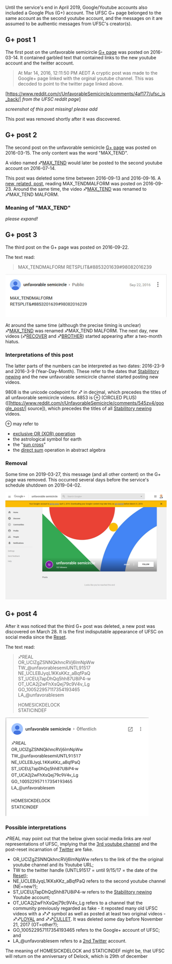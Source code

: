Until the service's end in April 2019, Google/Youtube accounts also
included a Google Plus (G+) account. The UFSC G+ page belonged to the
same account as the second youtube account, and the messages on it are
assumed to be authentic messages from UFSC's creator(s).

## G+ post 1

The first post on the unfavorable semicircle [G+
page](Real_and_Fake_channels "wikilink") was posted on 2016-03-14. It
contained garbled text that contained links to the new youtube account
and the twitter account.

> At Mar 14, 2016, 12:11:50 PM AEDT A cryptic post was made to the
> Google+ page linked with the orginal youtube channel. This was decoded
> to point to the twitter page linked above.

\[<https://www.reddit.com/r/UnfavorableSemicircle/comments/4af177/ufsc_is_back/>|
*from the UFSC reddit page*\]

*screenshot of this post missing\! please add*

This post was removed shortly after it was discovered.

## G+ post 2

The second post on the unfavorable semicircle [G+
page](Real_and_Fake_channels "wikilink") was posted on 2016-03-15. The
only content was the word "MAX\_TEND".

A video named ♐[MAX\_TEND](MAX_TEND "wikilink") would later be posted to
the second youtube account on 2016-07-14.

This post was deleted some time between 2016-09-13 and 2016-09-16. A
[new, related, post](Google_Plus#G.2B_post_3 "wikilink"), reading
MAX\_TENDMALFORM was posted on 2016-09-23. Around the same time, the
video ♐[MAX\_TEND](MAX_TEND "wikilink") was renamed to ♐MAX\_TEND
MALFORM.

### Meaning of "MAX\_TEND"

*please expand\!*

## G+ post 3

The third post on the G+ page was posted on 2016-09-22.

The text read:

> MAX\_TENDMALFORM RETSPLIT&\#8853201639\#98082016239

![screencap of third G+ post](Maxtendmalform_gplus_post.jpg
"screencap of third G+ post")

At around the same time (although the precise timing is unclear)
♐[MAX\_TEND](MAX_TEND "wikilink") was renamed ♐MAX\_TEND MALFORM. The
next day, new videos (♐[RECOVER](RECOVER "wikilink") and
♐[BROTHER](BROTHER "wikilink")) started appearing after a two-month
hiatus.

### Interpretations of this post

The latter parts of the numbers can be interpreted as two dates:
2016-23-9 and 2016-3-9 (Year-Day-Month). These refer to the dates that
[Stabilitory newing](Stabilitory_newing "wikilink") and the new
unfavorable semicircle channel started posting new videos.

9808 is the unicode codepoint for ♐ in decimal, which precedes the
titles of all unfavorable semicircle videos. 8853 is ⊕ (CIRCLED PLUS)
(\[\[<https://www.reddit.com/r/UnfavorableSemicircle/comments/545zv4/google_post/>|
source\]), which precedes the titles of all [Stabilitory
newing](Stabilitory_newing "wikilink") videos.

⊕ may refer to

  - [exclusive OR (XOR)
    operation](https://en.wikipedia.org/wiki/Exclusive_or)
  - the astrological symbol for earth
  - the "[sun cross](https://en.wikipedia.org/wiki/Sun_cross)"
  - the [direct sum](https://en.wikipedia.org/wiki/Direct_sum) operation
    in abstract algebra

### Removal

Some time on 2019-03-27, this message (and all other content) on the G+
page was removed. This occurred several days before the service's
schedule shutdown on 2019-04-02.

![2019-03-27\_unfavorable\_semicircle\_-\_Google+.png](2019-03-27_unfavorable_semicircle_-_Google+.png
"2019-03-27_unfavorable_semicircle_-_Google+.png")

## G+ post 4

After it was noticed that the third G+ post was deleted, a new post was
discovered on March 28. It is the first indisputable appearance of UFSC
on social media since the [Reset](RESET_STRANGE_YD "wikilink").

The text read:

> ♐REAL  
> OR\_UClZgZSNNQkhncRVj6lmNpWw  
> TW\_@unfavorablesemiUNTL91517  
> NE\_UCLEBJyqL1KKsKKz\_aBqfPaQ  
> ST\_UCEUj7apDhQq5hh87U8iP4-w  
> OT\_UCA2j2wFhXsQej79c9V4v\_Lg  
> GO\_100522957117354193465  
> LA\_@unfavorablesem  
>   
> HOMESICKDELOCK  
> STATICINDEF

![GPlusPostFour.png](GPlusPostFour.png "GPlusPostFour.png")

### Possible interpretations

♐REAL may point out that the below given social media links are *real*
representations of UFSC, implying that the [3rd youtube
channel](3rd_youtube_channel "wikilink") and the post-reset incarnation
of [Twitter](Twitter "wikilink") are fake.

  - OR\_UClZgZSNNQkhncRVj6lmNpWw refers to the link of the the original
    youtube channel and its Youtube URL;
  - TW to the twitter handle (UNTL91517 = until 9/15/17 = the date of
    the [Reset](RESET_STRANGE_YD "wikilink"));
  - NE\_UCLEBJyqL1KKsKKz\_aBqfPaQ refers to the second youtube channel
    (NE=new?);
  - ST\_UCEUj7apDhQq5hh87U8iP4-w refers to the [Stabilitory
    newing](Stabilitory_newing "wikilink") Youtube account;
  - OT\_UCA2j2wFhXsQej79c9V4v\_Lg refers to a channel that the community
    previously regarded as fake - it reposted many old UFSC videos with
    a ♐♐ symbol as well as posted at least two original videos -
    ♐♐[LOYAL](LOYAL "wikilink") and ♐♐[CULLET](CULLET "wikilink").
    It was deleted some day before November 21, 2017 (OT=other?);
  - GO\_100522957117354193465 refers to the Google+ account of UFSC; and
  - LA\_@unfavorablesem refers to a [2nd
    Twitter](2nd_Twitter "wikilink") account.

The meaning of HOMESICKDELOCK and STATICINDEF might be, that UFSC will
return on the anniversary of Delock, which is 29th of december

